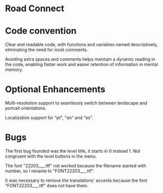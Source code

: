 # Road Connect

# Code convention

Clear and readable code, with functions and variables named descriptively, eliminating the need for most comments.

Avoiding extra spaces and comments helps maintain a dynamic reading in the code, enabling faster work and easier retention of information in mental memory.

# Optional Enhancements

 Multi-resolution support to seamlessly switch between landscape and portrait orientations.

 Localization support for "pt", "en" and "es".

# Bugs

The first bug founded was the level title, it starts in 0 instead 1. Not congruent with the level buttons in the menu.

The font "22203___.ttf" not worked because the filename started with number, so I rename to "FONT22203___.ttf".

It was necessary to remove the translations' accents because the font "FONT22203___.ttf" does not have them.
